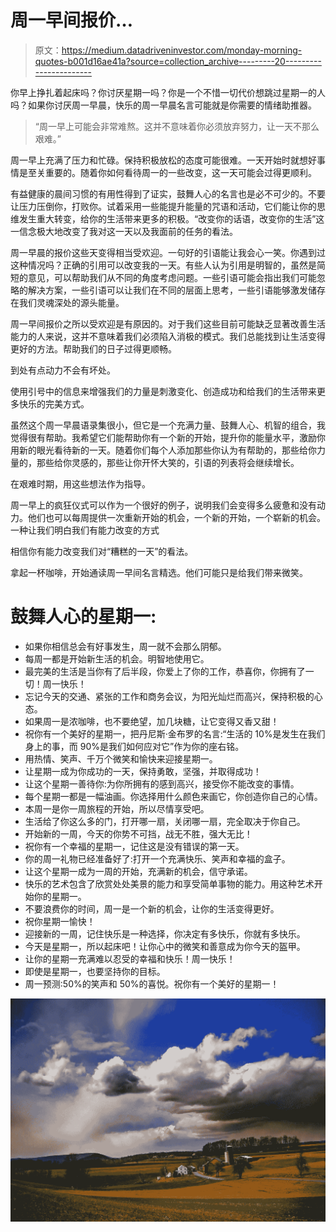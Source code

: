 # 周一早间报价…

> 原文：<https://medium.datadriveninvestor.com/monday-morning-quotes-b001d16ae41a?source=collection_archive---------20----------------------->

你早上挣扎着起床吗？你讨厌星期一吗？你是一个不惜一切代价想跳过星期一的人吗？如果你讨厌周一早晨，快乐的周一早晨名言可能就是你需要的情绪助推器。

> “周一早上可能会非常难熬。这并不意味着你必须放弃努力，让一天不那么艰难。”

周一早上充满了压力和忙碌。保持积极放松的态度可能很难。一天开始时就想好事情是至关重要的。随着你如何看待周一的一些改变，这一天可能会过得更顺利。

有益健康的晨间习惯的有用性得到了证实，鼓舞人心的名言也是必不可少的。不要让压力压倒你，打败你。试着采用一些能提升能量的咒语和活动，它们能让你的思维发生重大转变，给你的生活带来更多的积极。“改变你的话语，改变你的生活”这一信念极大地改变了我对这一天以及我面前的任务的看法。

周一早晨的报价这些天变得相当受欢迎。一句好的引语能让我会心一笑。你遇到过这种情况吗？正确的引用可以改变我的一天。有些人认为引用是明智的，虽然是简短的意见，可以帮助我们从不同的角度考虑问题。一些引语可能会指出我们可能忽略的解决方案，一些引语可以让我们在不同的层面上思考，一些引语能够激发储存在我们灵魂深处的源头能量。

周一早间报价之所以受欢迎是有原因的。对于我们这些目前可能缺乏显著改善生活能力的人来说，这并不意味着我们必须陷入消极的模式。我们总能找到让生活变得更好的方法。帮助我们的日子过得更顺畅。

到处有点动力不会有坏处。

使用引号中的信息来增强我们的力量是刺激变化、创造成功和给我们的生活带来更多快乐的完美方式。

虽然这个周一早晨语录集很小，但它是一个充满力量、鼓舞人心、机智的组合，我觉得很有帮助。我希望它们能帮助你有一个新的开始，提升你的能量水平，激励你用新的眼光看待新的一天。随着你们每个人添加那些你认为有帮助的，那些给你力量的，那些给你灵感的，那些让你开怀大笑的，引语的列表将会继续增长。

在艰难时期，用这些想法作为指导。

周一早上的疯狂仪式可以作为一个很好的例子，说明我们会变得多么疲惫和没有动力。他们也可以每周提供一次重新开始的机会，一个新的开始，一个崭新的机会。一种让我们明白我们有能力改变的方式

相信你有能力改变我们对“糟糕的一天”的看法。

拿起一杯咖啡，开始通读周一早间名言精选。他们可能只是给我们带来微笑。

# 鼓舞人心的星期一:

*   如果你相信总会有好事发生，周一就不会那么阴郁。
*   每周一都是开始新生活的机会。明智地使用它。
*   最完美的生活是当你有了后半段，你爱上了你的工作，恭喜你，你拥有了一切！周一快乐！
*   忘记今天的交通、紧张的工作和商务会议，为阳光灿烂而高兴，保持积极的心态。
*   如果周一是浓咖啡，也不要绝望，加几块糖，让它变得又香又甜！
*   祝你有一个美好的星期一，把丹尼斯·金布罗的名言:“生活的 10%是发生在我们身上的事，而 90%是我们如何应对它”作为你的座右铭。
*   用热情、笑声、千万个微笑和愉快来迎接星期一。
*   让星期一成为你成功的一天，保持勇敢，坚强，并取得成功！
*   让这个星期一善待你:为你所拥有的感到高兴，接受你不能改变的事情。
*   每个星期一都是一幅油画。你选择用什么颜色来画它，你创造你自己的心情。
*   本周一是你一周旅程的开始，所以尽情享受吧。
*   生活给了你这么多的门，打开哪一扇，关闭哪一扇，完全取决于你自己。
*   开始新的一周，今天的你势不可挡，战无不胜，强大无比！
*   祝你有一个幸福的星期一，记住这是没有错误的第一天。
*   你的周一礼物已经准备好了:打开一个充满快乐、笑声和幸福的盒子。
*   让这个星期一成为一周的开始，充满新的机会，信守承诺。
*   快乐的艺术包含了欣赏处处美景的能力和享受简单事物的能力。用这种艺术开始你的星期一。
*   不要浪费你的时间，周一是一个新的机会，让你的生活变得更好。
*   祝你星期一愉快！
*   迎接新的一周，记住快乐是一种选择，你决定有多快乐，你就有多快乐。
*   今天是星期一，所以起床吧！让你心中的微笑和善意成为你今天的盔甲。
*   让你的星期一充满难以忍受的幸福和快乐！周一快乐！
*   即使是星期一，也要坚持你的目标。
*   周一预测:50%的笑声和 50%的喜悦。祝你有一个美好的星期一！

![](img/a2e10dc7ea825f0f6473b41bed272096.png)